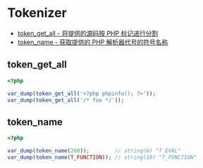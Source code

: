 # Tokenizer

* [token_get_all - 将提供的源码按 PHP 标记进行分割](#tokengetall)
* [token_name - 获取提供的 PHP 解析器代号的符号名称](#tokenname)

## token_get_all

```php
<?php

var_dump(token_get_all('<?php phpinfo(); ?>'));
var_dump(token_get_all('/* foo */'));

```

## token_name

```php
<?php

var_dump(token_name(260));        // string(6) "T_EVAL"
var_dump(token_name(T_FUNCTION)); // string(10) "T_FUNCTION"

```

